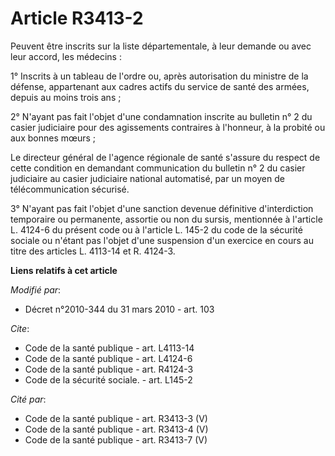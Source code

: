 # Article R3413-2

Peuvent être inscrits sur la liste départementale, à leur demande ou avec leur accord, les médecins : 

1° Inscrits à un tableau de l'ordre ou, après autorisation du ministre de la défense, appartenant aux cadres actifs du
service de santé des armées, depuis au moins trois ans ; 

2° N'ayant pas fait l'objet d'une condamnation inscrite au bulletin n° 2 du casier judiciaire pour des agissements contraires
à l'honneur, à la probité ou aux bonnes mœurs ; 

Le directeur général de l'agence régionale de santé s'assure du respect de cette condition en demandant communication du
bulletin n° 2 du casier judiciaire au casier judiciaire national automatisé, par un moyen de télécommunication sécurisé. 

3° N'ayant pas fait l'objet d'une sanction devenue définitive d'interdiction temporaire ou permanente, assortie ou non du
sursis, mentionnée à l'article L. 4124-6 du présent code ou à l'article L. 145-2 du code de la sécurité sociale ou n'étant
pas l'objet d'une suspension d'un exercice en cours au titre des articles L. 4113-14 et R. 4124-3.

**Liens relatifs à cet article**

_Modifié par_:

  - Décret n°2010-344 du 31 mars 2010 - art. 103

_Cite_:

  - Code de la santé publique - art. L4113-14
  - Code de la santé publique - art. L4124-6
  - Code de la santé publique - art. R4124-3
  - Code de la sécurité sociale. - art. L145-2

_Cité par_:

  - Code de la santé publique - art. R3413-3 (V)
  - Code de la santé publique - art. R3413-4 (V)
  - Code de la santé publique - art. R3413-7 (V)
